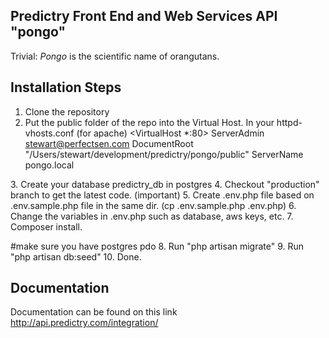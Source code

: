 ## Predictry Front End and Web Services API "pongo"

Trivial: *Pongo* is the scientific name of orangutans.

## Installation Steps

1. Clone the repository
2. Put the public folder of the repo into the Virtual Host. In your httpd-vhosts.conf (for apache)
<VirtualHost *:80>
    ServerAdmin stewart@perfectsen.com
    DocumentRoot "/Users/stewart/development/predictry/pongo/public"
    ServerName pongo.local
</VirtualHost>
3. Create your database predictry_db in postgres
4. Checkout "production" branch to get the latest code. (important)
5. Create .env.php file based on .env.sample.php file in the same dir. (cp .env.sample.php .env.php)
6. Change the variables in .env.php such as database, aws keys, etc.
7. Composer install.

#make sure you have postgres pdo 
8. Run "php artisan migrate"
9. Run "php artisan db:seed"
10. Done.

## Documentation

Documentation can be found on this link http://api.predictry.com/integration/

